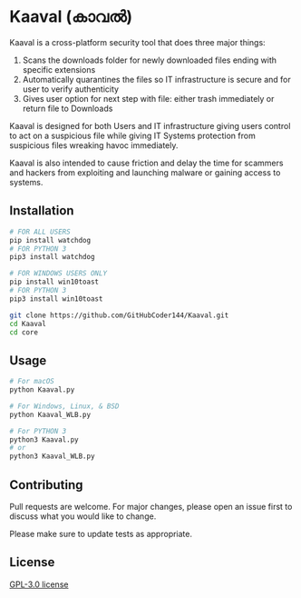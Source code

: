 # Kaaval (കാവൽ)

Kaaval is a cross-platform security tool that does three major things:

1. Scans the downloads folder for newly downloaded files ending with specific extensions 
2. Automatically quarantines the  files so IT infrastructure is secure and for user to verify authenticity
3. Gives user option for next step with file: either trash immediately or return file to Downloads

Kaaval is designed for both Users and IT infrastructure giving users control to act on a suspicious file 
while giving IT Systems protection from suspicious files wreaking havoc immediately.

Kaaval is also intended to cause friction and delay the time for scammers and hackers from exploiting
and launching malware or gaining access to systems.

## Installation

```bash
# FOR ALL USERS
pip install watchdog
# FOR PYTHON 3
pip3 install watchdog
```
```bash
# FOR WINDOWS USERS ONLY
pip install win10toast
# FOR PYTHON 3 
pip3 install win10toast
```

```bash
git clone https://github.com/GitHubCoder144/Kaaval.git
cd Kaaval
cd core 
```

## Usage

```python
# For macOS 
python Kaaval.py
```

```python
# For Windows, Linux, & BSD
python Kaaval_WLB.py
```

```python
# For PYTHON 3
python3 Kaaval.py
# or 
python3 Kaaval_WLB.py
```

## Contributing

Pull requests are welcome. For major changes, please open an issue first
to discuss what you would like to change.

Please make sure to update tests as appropriate.

## License

[GPL-3.0 license](https://www.gnu.org/licenses/gpl-3.0.en.html)